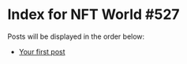 # Index for NFT World #527
Posts will be displayed in the order below:

- [Your first post](./001-first.md)

